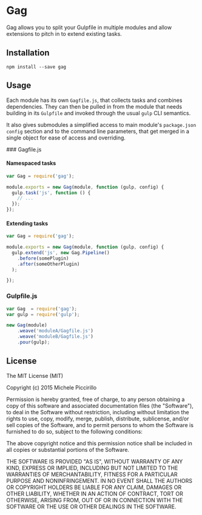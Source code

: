# Gag

Gag allows you to split your Gulpfile in multiple modules and allow extensions to pitch in to extend existing tasks.

## Installation

```
npm install --save gag
```

## Usage

Each module has its own `Gagfile.js`, that collects tasks and combines dependencies. They can then be pulled in from the module that needs building in its `Gulpfile` and invoked through the usual `gulp` CLI semantics.

It also gives submodules a simplified access to main module's `package.json` `config` section and to the command line parameters, that get merged in a single object for ease of access and overriding.

### Gagfile.js

#### Namespaced tasks
```javascript
var Gag = require('gag');

module.exports = new Gag(module, function (gulp, config) {
  gulp.task('js', function () {
    // ...
  });
});

```

#### Extending tasks

```javascript
var Gag = require('gag');

module.exports = new Gag(module, function (gulp, config) {
  gulp.extend('js', new Gag.Pipeline()
    .before(somePlugin)
    .after(someOtherPlugin)
  );

});

```

### Gulpfile.js

```javascript
var Gag  = require('gag');
var gulp = require('gulp');

new Gag(module)
    .weave('moduleA/Gagfile.js')
    .weave('moduleB/Gagfile.js')
    .pour(gulp);
```

## License

The MIT License (MIT)

Copyright (c) 2015 Michele Piccirillo

Permission is hereby granted, free of charge, to any person obtaining a copy
of this software and associated documentation files (the "Software"), to deal
in the Software without restriction, including without limitation the rights
to use, copy, modify, merge, publish, distribute, sublicense, and/or sell
copies of the Software, and to permit persons to whom the Software is
furnished to do so, subject to the following conditions:

The above copyright notice and this permission notice shall be included in
all copies or substantial portions of the Software.

THE SOFTWARE IS PROVIDED "AS IS", WITHOUT WARRANTY OF ANY KIND, EXPRESS OR
IMPLIED, INCLUDING BUT NOT LIMITED TO THE WARRANTIES OF MERCHANTABILITY,
FITNESS FOR A PARTICULAR PURPOSE AND NONINFRINGEMENT. IN NO EVENT SHALL THE
AUTHORS OR COPYRIGHT HOLDERS BE LIABLE FOR ANY CLAIM, DAMAGES OR OTHER
LIABILITY, WHETHER IN AN ACTION OF CONTRACT, TORT OR OTHERWISE, ARISING FROM,
OUT OF OR IN CONNECTION WITH THE SOFTWARE OR THE USE OR OTHER DEALINGS IN
THE SOFTWARE.
